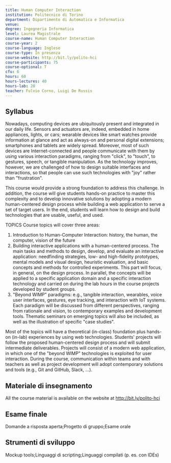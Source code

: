 ```yaml
---
title: Human Computer Interaction
institution: Politecnico di Torino
department: Dipartimento di Automatica e Informatica
venue: 
degree: Ingegneria Informatica
level: Laurea Magistrale
course-name: Human Computer Interaction
course-year: 2
course-language: Inglese
course-type: In presenza
course-website: http://bit.ly/polito-hci
course-participants: 75
course-optional: T
cfu: 6
hours: 60
hours-lectures: 40
hours-lab: 20
teacher: Fulvio Corno, Luigi De Russis
---
```



 ## Syllabus 
Nowadays, computing devices are ubiquitously present and integrated in our daily life. Sensors and actuators are, indeed, embedded in home appliances, lights, or cars; wearable devices like smart watches provide information at glance and act as always-on and personal digital extensions; smartphones and tablets are widely spread. Moreover, most of such devices are Internet-connected and people communicate with them by using various interaction paradigms, ranging from "click", to "touch", to gestures, speech, or tangible manipulation. As the technology improves, however, we are challenged of how to design suitable interfaces and interactions, so that people can use such technologies with "joy" rather than "frustration".

This course would provide a strong foundation to address this challenge. In addition, the course will give students hands-on practice to master this complexity and to develop innovative solutions by adopting a modern human-centered design process while building a web application to serve a set of target users. In the end, students will learn how to design and build technologies that are usable, useful, and used.

TOPICS
Course topics will cover three areas:
1. Introduction to Human-Computer Interaction: history, the human, the computer, vision of the future
2. Building interactive applications with a human-centered process. The main tasks and methods to design, develop, and evaluate an interactive application: needfinding strategies, low- and high-fidelity prototypes, mental models and visual design, heuristic evaluation, and basic concepts and methods for controlled experiments. This part will focus, in general, on the design process. In parallel, the concepts will be applied to a specific application domain and a specific interaction technology and carried on during the lab hours in the course projects developed by student groups.
3. "Beyond WIMP" paradigms: e.g., tangible interaction, wearables, voice user interfaces, gestures, eye tracking, and interaction with IoT systems. Each paradigm will be discussed from different perspectives, ranging from rationale and vision, to contemporary examples and development tools. Thematic seminars on emerging topics will also be included, as well as the illustration of specific "case studies".

Most of the topics will have a theoretical (in-class) foundation plus hands-on (in-lab) experiences by using web technologies. Students' projects will follow the proposed human-centered design process and will submit intermediate deliverables. Projects will consist of a modern web application, in which one of the "beyond WIMP" technologies is exploited for user interaction.
During the course, communication within teams and with teachers as well as project development will adopt contemporary solutions and tools (e.g., Git and GitHub, Slack, …).

 ## Materiale di insegnamento 
All the course material is available on the website at http://bit.ly/polito-hci

 ## Esame finale 
Domande a risposta aperta;Progetto di gruppo;Esame orale

 ## Strumenti di sviluppo 
Mockup tools;Linguaggi di scripting;Linguaggi compilati (p. es. con IDEs)
